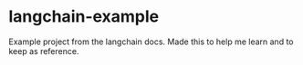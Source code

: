 # langchain-example
Example project from the langchain docs. Made this to help me learn and to keep as reference.

